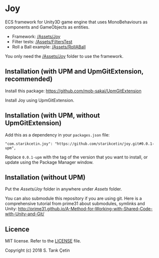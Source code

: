 # Joy
ECS framework for Unity3D game engine that uses MonoBehaviours as components and GameObjects as entities.

* Framework: [/Assets/Joy](/Assets/Joy)
* Filter tests: [/Assets/FiltersTest](/Assets/FiltersTest)
* Roll a Ball example: [/Assets/RollABall](/Assets/RollABall)

You only need the [/Assets/Joy](/Assets/Joy) folder to use the framework.

Installation (with UPM and UpmGitExtension, recommended)
---

Install this package: https://github.com/mob-sakai/UpmGitExtension

Install Joy using UpmGitExtension.


Installation (with UPM, without UpmGitExtension)
---

Add this as a dependency in your `packages.json` file:

```
"com.starikcetin.joy": "https://github.com/starikcetin/joy.git#0.0.1-upm",
```

Replace `0.0.1-upm` with the tag of the version that you want to install, or update using the Package Manager window.


Installation (without UPM)
---

Put the _Assets/Joy_ folder in anywhere under _Assets_ folder.

You can also submodule this repository if you are using git.
  Here is a comprehensive tutorial from prime31 about submodules, symlinks and Unity: http://prime31.github.io/A-Method-for-Working-with-Shared-Code-with-Unity-and-Git/


Licence
---

MIT license. Refer to the [LICENSE](/LICENSE) file.

Copyright (c) 2018 S. Tarık Çetin
